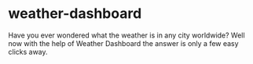 # weather-dashboard
Have you ever wondered what the weather is in any city worldwide? Well now with the help of Weather Dashboard the answer is only a few easy clicks away.
